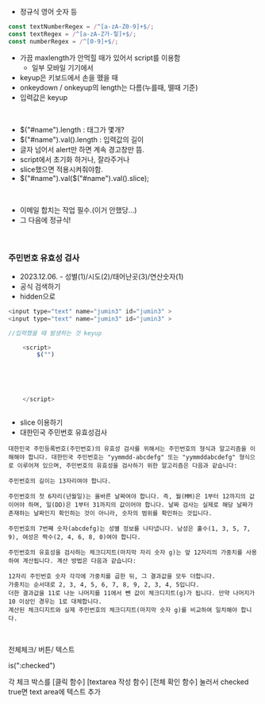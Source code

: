 
* 정규식 영어 숫자 등
```javascript
const textNumberRegex = /^[a-zA-Z0-9]+$/;
const textRegex = /^[a-zA-Z가-힣]+$/;
const numberRegex = /^[0-9]+$/;
```
* 가끔 maxlength가 안먹힐 때가 있어서 script를 이용함
  * 일부 모바일 기기에서
* keyup은 키보드에서 손을 뗐을 때
* onkeydown / onkeyup의 length는 다름(누를때, 뗄때 기준)
* 입력값은 keyup

<br>

* $("#name").length  : 태그가 몇개?
* $("#name").val().length   : 입력값의 길이
* 글자 넘어서 alert만 하면 계속 경고창만 뜸.
* script에서 초기화 하거나, 잘라주거나
* slice했으면 적용시켜줘야함.
* $("#name").val($("#name").val().slice);

<br>

* 이메일 합치는 작업 필수.(이거 안했당...)
* 그 다음에 정규식!

<br>

### 주민번호 유효성 검사
* 2023.12.06. - 성별(1)/시도(2)/태어난곳(3)/연산숫자(1)
* 공식 검색하기
* hidden으로 <jumin3>
```javascript
<input type="text" name="jumin3" id="jumin3" >
<input type="text" name="jumin3" id="jumin3" >

//입력했을 때 발생하는 것 keyup

    <script>
        $("")
        
        
        
        
        
    </script>    
    

```
* slice 이용하기
* 대한민국 주민번호 유효성검사
```
대한민국 주민등록번호(주민번호)의 유효성 검사를 위해서는 주민번호의 형식과 알고리즘을 이해해야 합니다. 대한민국 주민번호는 "yymmdd-abcdefg" 또는 "yymmddabcdefg" 형식으로 이루어져 있으며, 주민번호의 유효성을 검사하기 위한 알고리즘은 다음과 같습니다:

주민번호의 길이는 13자리여야 합니다.

주민번호의 첫 6자리(년월일)는 올바른 날짜여야 합니다. 즉, 월(MM)은 1부터 12까지의 값이어야 하며, 일(DD)은 1부터 31까지의 값이어야 합니다. 날짜 검사는 실제로 해당 날짜가 존재하는 날짜인지 확인하는 것이 아니라, 숫자의 범위를 확인하는 것입니다.

주민번호의 7번째 숫자(abcdefg)는 성별 정보를 나타냅니다. 남성은 홀수(1, 3, 5, 7, 9), 여성은 짝수(2, 4, 6, 8, 0)여야 합니다.

주민번호의 유효성을 검사하는 체크디지트(마지막 자리 숫자 g)는 앞 12자리의 가중치를 사용하여 계산됩니다. 계산 방법은 다음과 같습니다:

12자리 주민번호 숫자 각각에 가중치를 곱한 뒤, 그 결과값을 모두 더합니다.
가중치는 순서대로 2, 3, 4, 5, 6, 7, 8, 9, 2, 3, 4, 5입니다.
더한 결과값을 11로 나눈 나머지를 11에서 뺀 값이 체크디지트(g)가 됩니다. 만약 나머지가 10 이상인 경우는 1로 대체합니다.
계산된 체크디지트와 실제 주민번호의 체크디지트(마지막 숫자 g)를 비교하여 일치해야 합니다.
```

<br>

전체체크/ 버튼/ 텍스트

is(":checked")

각 체크 박스를 [클릭 함수] [textarea 작성 함수]   [전체 확인 함수] 
눌러서 checked true면 text area에 텍스트 추가
